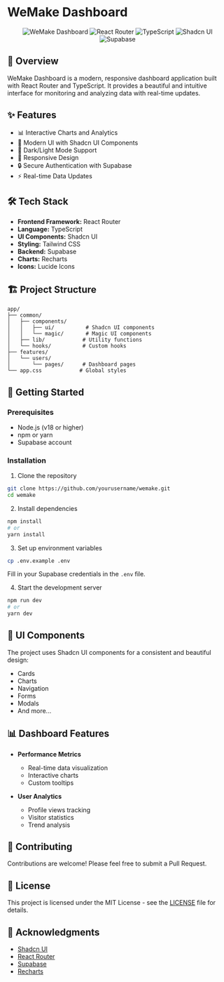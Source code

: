 # WeMake Dashboard

<div align="center">

![WeMake Dashboard](https://img.shields.io/badge/WeMake-Dashboard-blue)
![React Router](https://img.shields.io/badge/React_Router-6.22.1-orange)
![TypeScript](https://img.shields.io/badge/TypeScript-5.3.3-blue)
![Shadcn UI](https://img.shields.io/badge/Shadcn_UI-0.0.1-black)
![Supabase](https://img.shields.io/badge/Supabase-2.39.3-green)

</div>

## 🚀 Overview

WeMake Dashboard is a modern, responsive dashboard application built with React Router and TypeScript. It provides a beautiful and intuitive interface for monitoring and analyzing data with real-time updates.

## ✨ Features

- 📊 Interactive Charts and Analytics
- 🎨 Modern UI with Shadcn UI Components
- 🌙 Dark/Light Mode Support
- 📱 Responsive Design
- 🔒 Secure Authentication with Supabase
- ⚡ Real-time Data Updates

## 🛠️ Tech Stack

- **Frontend Framework:** React Router
- **Language:** TypeScript
- **UI Components:** Shadcn UI
- **Styling:** Tailwind CSS
- **Backend:** Supabase
- **Charts:** Recharts
- **Icons:** Lucide Icons

## 🏗️ Project Structure

```
app/
├── common/
│   ├── components/
│   │   ├── ui/          # Shadcn UI components
│   │   └── magic/       # Magic UI components
│   ├── lib/            # Utility functions
│   └── hooks/          # Custom hooks
├── features/
│   └── users/
│       └── pages/      # Dashboard pages
└── app.css            # Global styles
```

## 🚀 Getting Started

### Prerequisites

- Node.js (v18 or higher)
- npm or yarn
- Supabase account

### Installation

1. Clone the repository
```bash
git clone https://github.com/yourusername/wemake.git
cd wemake
```

2. Install dependencies
```bash
npm install
# or
yarn install
```

3. Set up environment variables
```bash
cp .env.example .env
```
Fill in your Supabase credentials in the `.env` file.

4. Start the development server
```bash
npm run dev
# or
yarn dev
```

## 🎨 UI Components

The project uses Shadcn UI components for a consistent and beautiful design:

- Cards
- Charts
- Navigation
- Forms
- Modals
- And more...

## 📊 Dashboard Features

- **Performance Metrics**
  - Real-time data visualization
  - Interactive charts
  - Custom tooltips

- **User Analytics**
  - Profile views tracking
  - Visitor statistics
  - Trend analysis

## 🤝 Contributing

Contributions are welcome! Please feel free to submit a Pull Request.

## 📝 License

This project is licensed under the MIT License - see the [LICENSE](LICENSE) file for details.

## 🙏 Acknowledgments

- [Shadcn UI](https://ui.shadcn.com/)
- [React Router](https://reactrouter.com/)
- [Supabase](https://supabase.com/)
- [Recharts](https://recharts.org/)
